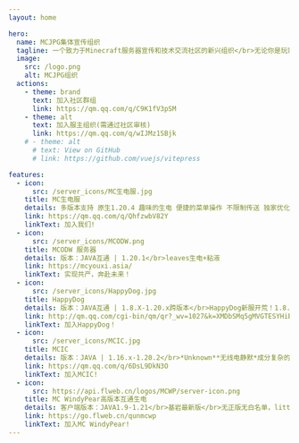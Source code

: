 ```yaml
---
layout: home

hero:
  name: MCJPG集体宣传组织
  tagline: 一个致力于Minecraft服务器宣传和技术交流社区的新兴组织</br>无论你是玩家还是服主，这里都是优秀的交流/宣发社区
  image:
    src: /logo.png
    alt: MCJPG组织
  actions:
    - theme: brand
      text: 加入社区群组
      link: https://qm.qq.com/q/C9K1fV3pSM
    - theme: alt
      text: 加入服主组织(需通过社区审核)
      link: https://qm.qq.com/q/wIJMz1SBjk
    # - theme: alt
      # text: View on GitHub
      # link: https://github.com/vuejs/vitepress

features:
  - icon:
      src: /server_icons/MC生电服.jpg
    title: MC生电服
    details: 多版本支持 原生1.20.4 趣味的生电 便捷的菜单操作 不限制传送 独家优化的整合包 无需正版
    link: https://qm.qq.com/q/QhfzwbV82Y
    linkText: 加入我们!
  - icon:
      src: /server_icons/MCODW.png
    title: MCODW 服务器
    details: 版本：JAVA互通 | 1.20.1</br>leaves生电+粘液
    link: https://mcyouxi.asia/
    linkText: 实现共产，奔赴未来！
  - icon:
      src: /server_icons/HappyDog.jpg
    title: HappyDog
    details: 版本：JAVA互通 | 1.8.X-1.20.x跨版本</br>HappyDog新服开荒！1.8.X-1.20.x多版本支持！且支持基岩版玩家进入服务器！无正版无白名单，快来一键进服玩耍！快来和小伙伴占山为王吧！
    link: http://qm.qq.com/cgi-bin/qm/qr?_wv=1027&k=XMDbSMq5gMVGTESYHiBOQB80SoYJA7U4&authKey=qRhuSkFIxpfQc9CYs4MnfidRNI2cOcrT1HqoJbVV7%2BujhsywsYPx8Kv0NzuCitxd&noverify=0&group_code=192088919
    linkText: 加入HappyDog！
  - icon:
      src: /server_icons/MCIC.jpg
    title: MCIC
    details: 版本：JAVA | 1.16.x-1.20.2</br>*Unknown**无线电静默*成分复杂的服务器
    link: https://qm.qq.com/q/6DsL9DkN3O
    linkText: 加入MCIC!
  - icon:
      src: https://api.flweb.cn/logos/MCWP/server-icon.png
    title: MC WindyPear高版本互通生电
    details: 客户端版本：JAVA1.9-1.21</br>基岩最新版</br>无正版无白名单，littleskin登录</br>风梨团队倾心打造
    link: https://go.flweb.cn/qunmcwp
    linkText: 加入MC WindyPear!
---
```

<script>
export default {
  mounted() {
    this.shuffleElements();
    // 如果确实需要在挂载后调用 reload() 方法，确保该方法已经定义
    // this.reload();
  },
  methods: {
    shuffleElements() {
      const elements = Array.from(document.querySelectorAll('div.VPFeatures .container .items .item'));
      const parent = document.querySelector('div.VPFeatures .container .items');

      for (let i = elements.length - 1; i > 0; i--) {
        const j = Math.floor(Math.random() * (i + 1));
        const temp = elements[i];
        elements[i] = elements[j];
        elements[j] = temp;
      }

      // 清空父元素并将重新排序后的元素添加到父元素中
      parent.innerHTML = '';
      elements.forEach(element => {
        parent.appendChild(element);
      });
    }
  }
}
</script>

